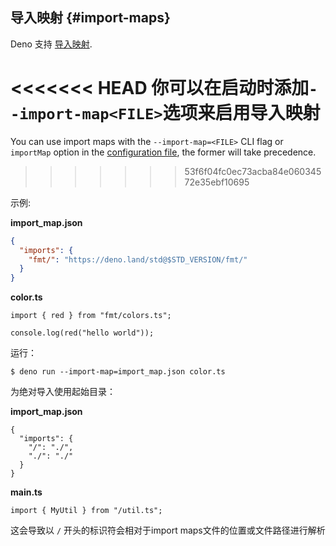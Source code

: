 ## 导入映射 {#import-maps}

Deno 支持 [导入映射](https://github.com/WICG/import-maps).

<<<<<<< HEAD
你可以在启动时添加`--import-map<FILE>`选项来启用导入映射
=======
You can use import maps with the `--import-map=<FILE>` CLI flag or `importMap`
option in the [configuration file](../getting_started/configuration_file.md),
the former will take precedence.
>>>>>>> 53f6f04fc0ec73acba84e06034572e35ebf10695

示例:

**import_map.json**

```json
{
  "imports": {
    "fmt/": "https://deno.land/std@$STD_VERSION/fmt/"
  }
}
```

**color.ts**

```ts, ignore
import { red } from "fmt/colors.ts";

console.log(red("hello world"));
```

运行：

```shell
$ deno run --import-map=import_map.json color.ts
```

为绝对导入使用起始目录：

**import_map.json**

```jsonc
{
  "imports": {
    "/": "./",
    "./": "./"
  }
}
```

**main.ts**

```ts, ignore
import { MyUtil } from "/util.ts";
```

这会导致以 `/` 开头的标识符会相对于import maps文件的位置或文件路径进行解析
